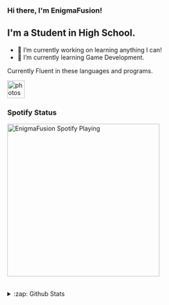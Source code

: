 ### Hi there, I'm EnigmaFusion!


## I'm a Student in High School.

- 🔭 I’m currently working on learning anything I can!
- 🌱 I’m currently learning Game Development.

Currently Fluent in these languages and programs.
<p align="left"><img src="https://devicons.github.io/devicon/devicon.git/icons/photoshop/photoshop-plain.svg" alt="photoshop" width="40" height="40"/></p>

### Spotify Status
[<img src="https://novatorem.enigmafusion1.vercel.app/api/spotify-playing" alt="EnigmaFusion Spotify Playing" width="350" />](https://open.spotify.com/user/yusafwalayat)



<br />



<details>
  <summary>:zap: Github Stats</summary>

  <img align="left" alt="EnigmaFusion's Github Stats" src="https://github-readme-stats-nu-swart.vercel.app/api?username=Enigmafusion1&show_icons=true&hide_border=true" />

</details>

[website]: enigmafusion.me
[youtube]: https://youtube.com/EnigmaFusion